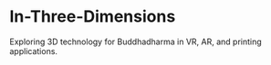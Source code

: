 # In-Three-Dimensions
Exploring 3D technology for Buddhadharma in VR, AR, and printing applications.

